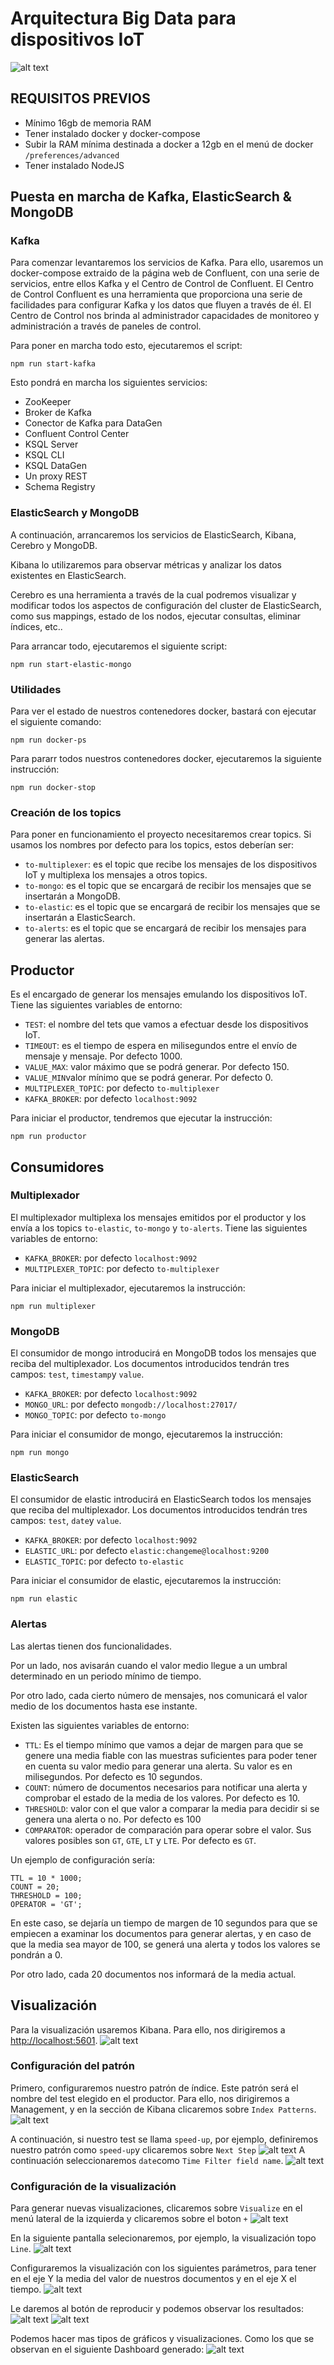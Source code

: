 # Arquitectura Big Data para dispositivos IoT

![alt text](images/diagrama.png)

## REQUISITOS PREVIOS

- Mínimo 16gb de memoria RAM
- Tener instalado docker y docker-compose
- Subir la RAM mínima destinada a docker a 12gb en el menú de docker `/preferences/advanced`
- Tener instalado NodeJS

## Puesta en marcha de Kafka, ElasticSearch & MongoDB

### Kafka

Para comenzar levantaremos los servicios de Kafka. Para ello, usaremos un docker-compose extraido de la página web de Confluent, con una serie de servicios, entre ellos Kafka y el Centro de Control de Confluent.
El Centro de Control Confluent es una herramienta que proporciona una serie de facilidades para configurar Kafka y los datos que fluyen a través de él. El Centro de Control nos brinda al administrador capacidades de monitoreo y administración a través de paneles de control.

Para poner en marcha todo esto, ejecutaremos el script:

```
npm run start-kafka 
```

Esto pondrá en marcha los siguientes servicios:
- ZooKeeper
- Broker de Kafka
- Conector de Kafka para DataGen
- Confluent Control Center
- KSQL Server
- KSQL CLI
- KSQL DataGen
- Un proxy REST
- Schema Registry

### ElasticSearch y MongoDB

A continuación, arrancaremos los servicios de ElasticSearch, Kibana, Cerebro y MongoDB.

Kibana lo utilizaremos para observar métricas y analizar los datos existentes en ElasticSearch.

Cerebro es una herramienta a través de la cual podremos visualizar y modificar todos los aspectos de configuración del cluster de ElasticSearch, como sus mappings, estado de los nodos, ejecutar consultas, eliminar índices, etc..

Para arrancar todo, ejecutaremos el siguiente script:
```
npm run start-elastic-mongo
```

### Utilidades

Para ver el estado de nuestros contenedores docker, bastará con ejecutar el siguiente comando:
```
npm run docker-ps
```

Para pararr todos nuestros contenedores docker, ejecutaremos la siguiente instrucción:
```
npm run docker-stop
```

### Creación de los topics

Para poner en funcionamiento el proyecto necesitaremos crear topics. Si usamos los nombres por defecto para los topics, estos deberían ser:

- `to-multiplexer`: es el topic que recibe los mensajes de los dispositivos IoT y multiplexa los mensajes a otros topics.
- `to-mongo`: es el topic que se encargará de recibir los mensajes que se insertarán a MongoDB.
- `to-elastic`: es el topic que se encargará de recibir los mensajes que se insertarán a ElasticSearch.
- `to-alerts`: es el topic que se encargará de recibir los mensajes para generar las alertas.

## Productor

Es el encargado de generar los mensajes emulando los dispositivos IoT.
Tiene las siguientes variables de entorno:

- `TEST`: el nombre del tets que vamos a efectuar desde los dispositivos IoT.
- `TIMEOUT`: es el tiempo de espera en milisegundos entre el envío de mensaje y mensaje. Por defecto 1000.
- `VALUE_MAX`: valor máximo que se podrá generar. Por defecto 150.
- `VALUE_MIN`valor mínimo que se podrá generar. Por defecto 0.
- `MULTIPLEXER_TOPIC`: por defecto `to-multiplexer`
- `KAFKA_BROKER`: por defecto `localhost:9092`

Para iniciar el productor, tendremos que ejecutar la instrucción:
```
npm run productor
```

## Consumidores

### Multiplexador
El multiplexador multiplexa los mensajes emitidos por el productor y los envía a los topics `to-elastic`, `to-mongo` y `to-alerts`.
Tiene las siguientes variables de entorno:
- `KAFKA_BROKER`: por defecto `localhost:9092`
- `MULTIPLEXER_TOPIC`: por defecto `to-multiplexer`

Para iniciar el multiplexador, ejecutaremos la instrucción:
```
npm run multiplexer
```

### MongoDB
El consumidor de mongo introducirá en MongoDB todos los mensajes que reciba del multiplexador. Los documentos introducidos tendrán tres campos: `test`, `timestamp`y `value`.
- `KAFKA_BROKER`: por defecto `localhost:9092`
- `MONGO_URL`: por defecto `mongodb://localhost:27017/`
- `MONGO_TOPIC`: por defecto `to-mongo`

Para iniciar el consumidor de mongo, ejecutaremos la instrucción:
```
npm run mongo
```

### ElasticSearch
El consumidor de elastic introducirá en ElasticSearch todos los mensajes que reciba del multiplexador. Los documentos introducidos tendrán tres campos: `test`, `date`y `value`.
- `KAFKA_BROKER`: por defecto `localhost:9092`
- `ELASTIC_URL`: por defecto `elastic:changeme@localhost:9200`
- `ELASTIC_TOPIC`: por defecto `to-elastic`

Para iniciar el consumidor de elastic, ejecutaremos la instrucción:
```
npm run elastic
```

### Alertas
Las alertas tienen dos funcionalidades.

Por un lado, nos avisarán cuando el valor medio llegue a un umbral determinado en un periodo mínimo de tiempo.

Por otro lado, cada cierto número de mensajes, nos comunicará el valor medio de los documentos hasta ese instante.

Existen las siguientes variables de entorno:
- `TTL`: Es el tiempo mínimo que vamos a dejar de margen para que se genere una media fiable con las muestras suficientes para poder tener en cuenta su valor medio para generar una alerta. Su valor es en milisegundos. Por defecto es 10 segundos.
- `COUNT`: número de documentos necesarios para notificar una alerta y comprobar el estado de la media de los valores. Por defecto es 10.
- `THRESHOLD`: valor con el que valor a comparar la media para decidir si se genera una alerta o no. Por defecto es 100
- `COMPARATOR`: operador de comparación para operar sobre el valor. Sus valores posibles son `GT`, `GTE`, `LT` y `LTE`. Por defecto es `GT`.

Un ejemplo de configuración sería:
```
TTL = 10 * 1000;
COUNT = 20;
THRESHOLD = 100;
OPERATOR = 'GT';
```
En este caso, se dejaría un tiempo de margen de 10 segundos para que se empiecen a examinar los documentos para generar alertas, y en caso de que la media sea mayor de 100, se generá una alerta y todos los valores se pondrán a 0.

Por otro lado, cada 20 documentos nos informará de la media actual.

## Visualización

Para la visualización usaremos Kibana. Para ello, nos dirigiremos a [http://localhost:5601](localhost:5601).
![alt text](images/kibana_inicio.png)

### Configuración del patrón

Primero, configuraremos nuestro patrón de índice. Este patrón será el nombre del test elegido en el productor. Para ello, nos dirigiremos a Management, y en la sección de Kibana clicaremos sobre `Index Patterns`.
![alt text](images/kibana_manage.png)

A continuación, si nuestro test se llama `speed-up`, por ejemplo, definiremos nuestro patrón como `speed-up`y clicaremos sobre `Next Step`
![alt text](images/kibana_pattern.png)
A continuación seleccionaremos `date`como `Time Filter field name`.
![alt text](images/kibana_date.png)

### Configuración de la visualización
Para generar nuevas visualizaciones, clicaremos sobre `Visualize` en el menú lateral de la izquierda y clicaremos sobre el boton `+`
![alt text](images/kibana_visualizar.png)

En la siguiente pantalla selecionaremos, por ejemplo, la visualización topo `Line`.
![alt text](images/kibana_tipo.png)

Configuraremos la visualización con los siguientes parámetros, para tener en el eje Y la media del valor de nuestros documentos y en el eje X el tiempo.
![alt text](images/kibana_config.png)

Le daremos al botón de reproducir y podemos observar los resultados:
![alt text](images/kibana_d1.png)
![alt text](images/kibana_d2.png)

Podemos hacer mas tipos de gráficos y visualizaciones. Como los que se observan en el siguiente Dashboard generado:
![alt text](images/kibana_dashboard.png)
